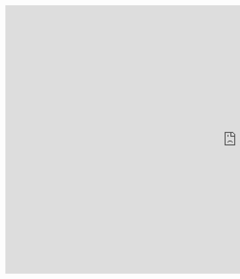 <iframe src="https://docs.google.com/presentation/d/e/2PACX-1vRAsEvaUtKmeJXKlaw3LoezvZ6LyBCRJuospHyeaAJBv-_EMJ1FXa3oUe226DEdFDwZICKMwKgBi385/embed?start=false&loop=false&delayms=3000" frameborder="0" width="1440" height="839" allowfullscreen="true" mozallowfullscreen="true" webkitallowfullscreen="true"></iframe>
